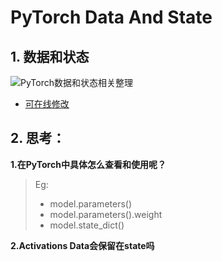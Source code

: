 # PyTorch Data And State 

## 1. 数据和状态

![PyTorch数据和状态相关整理](https://coderethan-1327000741.cos.ap-chengdu.myqcloud.com/blog-pics/PyTorch%E6%95%B0%E6%8D%AE%E5%92%8C%E7%8A%B6%E6%80%81%E7%9B%B8%E5%85%B3%E6%95%B4%E7%90%86.png)

- [可在线修改](https://www.mubu.com/doc/7kRftYwbA1Z)

## 2. **思考：**

**1.在PyTorch中具体怎么查看和使用呢？**

> Eg: 
>
> - model.parameters()
> - model.parameters().weight
> - model.state_dict()

**2.Activations Data会保留在state吗**

